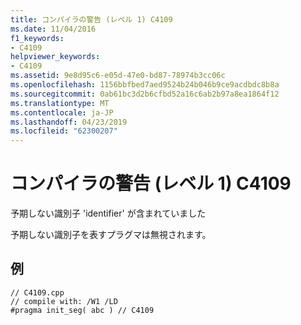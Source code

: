 ```yaml
---
title: コンパイラの警告 (レベル 1) C4109
ms.date: 11/04/2016
f1_keywords:
- C4109
helpviewer_keywords:
- C4109
ms.assetid: 9e8d95c6-e05d-47e0-bd87-78974b3cc06c
ms.openlocfilehash: 1156bbfbed7aed9524b24b046b9ce9acdbdc8b8a
ms.sourcegitcommit: 0ab61bc3d2b6cfbd52a16c6ab2b97a8ea1864f12
ms.translationtype: MT
ms.contentlocale: ja-JP
ms.lasthandoff: 04/23/2019
ms.locfileid: "62300207"
---
```

# <a name="compiler-warning-level-1-c4109"></a>コンパイラの警告 (レベル 1) C4109

予期しない識別子 'identifier' が含まれていました

予期しない識別子を表すプラグマは無視されます。

## <a name="example"></a>例

```
// C4109.cpp
// compile with: /W1 /LD
#pragma init_seg( abc ) // C4109
```